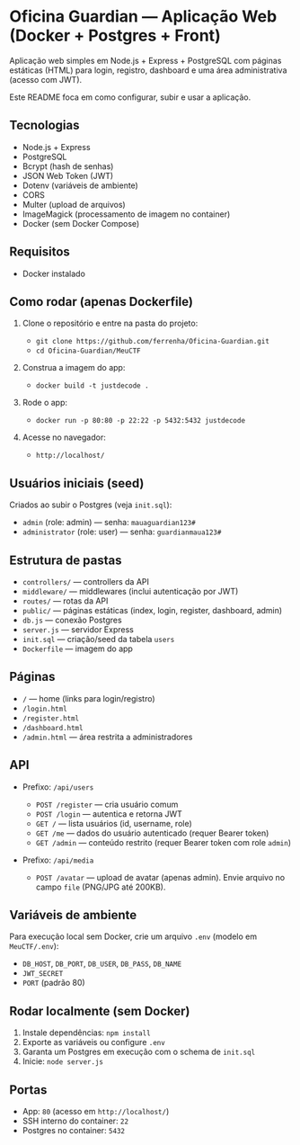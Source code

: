 # Oficina Guardian — Aplicação Web (Docker + Postgres + Front)

Aplicação web simples em Node.js + Express + PostgreSQL com páginas estáticas (HTML) para login, registro, dashboard e uma área administrativa (acesso com JWT).

Este README foca em como configurar, subir e usar a aplicação.

## Tecnologias
- Node.js + Express
- PostgreSQL
- Bcrypt (hash de senhas)
- JSON Web Token (JWT)
- Dotenv (variáveis de ambiente)
- CORS
- Multer (upload de arquivos)
- ImageMagick (processamento de imagem no container)
- Docker (sem Docker Compose)

## Requisitos
- Docker instalado

## Como rodar (apenas Dockerfile)
1) Clone o repositório e entre na pasta do projeto:
   - `git clone https://github.com/ferrenha/Oficina-Guardian.git`
   - `cd Oficina-Guardian/MeuCTF`

2) Construa a imagem do app:
   - `docker build -t justdecode .`

3) Rode o app:
   - `docker run -p 80:80 -p 22:22 -p 5432:5432 justdecode`

4) Acesse no navegador:
   - `http://localhost/`

## Usuários iniciais (seed)
Criados ao subir o Postgres (veja `init.sql`):
- `admin` (role: admin) — senha: `mauaguardian123#`
- `administrator` (role: user) — senha: `guardianmaua123#`

## Estrutura de pastas
- `controllers/` — controllers da API
- `middleware/` — middlewares (inclui autenticação por JWT)
- `routes/` — rotas da API
- `public/` — páginas estáticas (index, login, register, dashboard, admin)
- `db.js` — conexão Postgres
- `server.js` — servidor Express
- `init.sql` — criação/seed da tabela `users`
- `Dockerfile` — imagem do app

## Páginas
- `/` — home (links para login/registro)
- `/login.html`
- `/register.html`
- `/dashboard.html`
- `/admin.html` — área restrita a administradores

## API
- Prefixo: `/api/users`
  - `POST /register` — cria usuário comum
  - `POST /login` — autentica e retorna JWT
  - `GET /` — lista usuários (id, username, role)
  - `GET /me` — dados do usuário autenticado (requer Bearer token)
  - `GET /admin` — conteúdo restrito (requer Bearer token com role `admin`)

- Prefixo: `/api/media`
  - `POST /avatar` — upload de avatar (apenas admin). Envie arquivo no campo `file` (PNG/JPG até 200KB).

## Variáveis de ambiente
Para execução local sem Docker, crie um arquivo `.env` (modelo em `MeuCTF/.env`):
- `DB_HOST`, `DB_PORT`, `DB_USER`, `DB_PASS`, `DB_NAME`
- `JWT_SECRET`
- `PORT` (padrão 80)

## Rodar localmente (sem Docker)
1) Instale dependências: `npm install`
2) Exporte as variáveis ou configure `.env`
3) Garanta um Postgres em execução com o schema de `init.sql`
4) Inicie: `node server.js`

## Portas
- App: `80` (acesso em `http://localhost/`)
- SSH interno do container: `22`
- Postgres no container: `5432`
